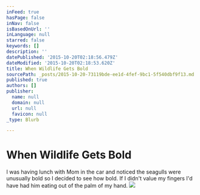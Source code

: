 ```yaml
---
inFeed: true
hasPage: false
inNav: false
isBasedOnUrl: ''
inLanguage: null
starred: false
keywords: []
description: ''
datePublished: '2015-10-20T02:18:56.479Z'
dateModified: '2015-10-20T02:18:53.620Z'
title: When Wildlife Gets Bold
sourcePath: _posts/2015-10-20-73119bde-ee1d-4fef-9bc1-5f540dbf9f13.md
published: true
authors: []
publisher:
  name: null
  domain: null
  url: null
  favicon: null
_type: Blurb

---
```

# When Wildlife Gets Bold

I was having lunch with Mom in the car and noticed the seagulls were unusually bold so I decided to see how bold. If I didn't value my fingers I'd have had him eating out of the palm of my hand.
![](https://the-grid-user-content.s3-us-west-2.amazonaws.com/335effe7-d706-4ff4-8f42-64b116307546.jpg)